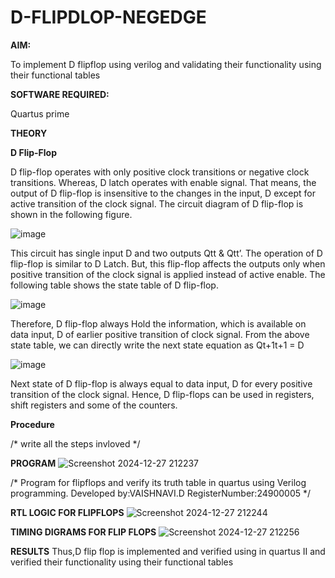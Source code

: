 # D-FLIPDLOP-NEGEDGE

**AIM:**

To implement  D flipflop using verilog and validating their functionality using their functional tables

**SOFTWARE REQUIRED:**

Quartus prime

**THEORY**

**D Flip-Flop**

D flip-flop operates with only positive clock transitions or negative clock transitions. Whereas, D latch operates with enable signal. That means, the output of D flip-flop is insensitive to the changes in the input, D except for active transition of the clock signal. The circuit diagram of D flip-flop is shown in the following figure.

![image](https://github.com/naavaneetha/D-FLIPDLOP-NEGEDGE/assets/154305477/48c81fe8-bc3f-40e7-95e2-519fc155ad51)

This circuit has single input D and two outputs Qtt & Qtt’. The operation of D flip-flop is similar to D Latch. But, this flip-flop affects the outputs only when positive transition of the clock signal is applied instead of active enable. The following table shows the state table of D flip-flop.

![image](https://github.com/naavaneetha/D-FLIPDLOP-NEGEDGE/assets/154305477/e5f3fda7-68ec-4a3a-a0a4-cf6f9cc4ab55)

Therefore, D flip-flop always Hold the information, which is available on data input, D of earlier positive transition of clock signal. From the above state table, we can directly write the next state equation as Qt+1t+1 = D

![image](https://github.com/naavaneetha/D-FLIPDLOP-NEGEDGE/assets/154305477/8592c0d8-2917-4142-91b9-d6c30dd891d2)

Next state of D flip-flop is always equal to data input, D for every positive transition of the clock signal. Hence, D flip-flops can be used in registers, shift registers and some of the counters.

**Procedure**

/* write all the steps invloved */

**PROGRAM**
![Screenshot 2024-12-27 212237](https://github.com/user-attachments/assets/9276a592-f718-4144-b6a9-9a8a24fbc48c)

/* Program for flipflops and verify its truth table in quartus using Verilog programming. Developed by:VAISHNAVI.D RegisterNumber:24900005
*/

**RTL LOGIC FOR FLIPFLOPS**
![Screenshot 2024-12-27 212244](https://github.com/user-attachments/assets/f0b5c208-85ca-491a-b3a8-5768d430e8bc)


**TIMING DIGRAMS FOR FLIP FLOPS**
![Screenshot 2024-12-27 212256](https://github.com/user-attachments/assets/6b7f3454-b46e-4e50-96ad-f37fbd98273d)


**RESULTS**
Thus,D flip flop is implemented and verified using in quartus II and verified their functionality using their functional tables

